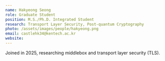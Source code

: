```yaml
---
name: Hakyeong Seong
role: Graduate Student
position: M.S./Ph.D. Integrated Student
research: Transport Layer Security, Post-quantum Cryptography
photo: /assets/images/people/hakyeong.png
email: castlehk34@kentech.ac.kr
website:
---
```

Joined in 2025, researching middlebox and transport layer security (TLS).
